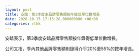 ```yaml
---
layout: post
title: 安踏：第3季度主品牌零售額按年錄低單位數增長
date: 2020-10-15 17:13:28.000000000 +08:00
categories: rthk
---
```


安踏表示，第3季度安踏品牌零售額按年錄得低單位數增長。

公司又指，季內其他品牌零售額則錄得介乎20%至55%的按年增長。
